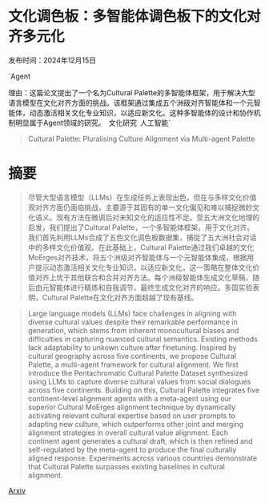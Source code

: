 # 文化调色板：多智能体调色板下的文化对齐多元化

发布时间：2024年12月15日

`Agent

理由：这篇论文提出了一个名为Cultural Palette的多智能体框架，用于解决大型语言模型在文化对齐方面的挑战。该框架通过集成五个洲级对齐智能体和一个元智能体，动态激活相关文化专业知识，以适应新文化。这种多智能体的设计和协作机制明显属于Agent领域的研究。` `文化研究` `人工智能`

> Cultural Palette: Pluralising Culture Alignment via Multi-agent Palette

# 摘要

> 尽管大型语言模型（LLMs）在生成任务上表现出色，但在与多样文化价值观对齐方面仍面临挑战，主要源于其固有的单一文化偏见和难以捕捉微妙文化语义。现有方法在微调后对未知文化的适应性不足。受五大洲文化地理的启发，我们提出了Cultural Palette，一个多智能体框架，用于文化对齐。我们首先利用LLMs合成了五色文化调色板数据集，捕捉了五大洲社会对话中的多样文化价值观。在此基础上，Cultural Palette通过我们卓越的文化MoErges对齐技术，将五个洲级对齐智能体与一个元智能体集成，根据用户提示动态激活相关文化专业知识，以适应新文化，这一策略在整体文化价值对齐上优于其他联合和合并对齐方法。每个洲级智能体生成文化草稿，随后由元智能体进行精炼和自我调节，最终生成文化对齐的响应。多国实验表明，Cultural Palette在文化对齐方面超越了现有基线。

> Large language models (LLMs) face challenges in aligning with diverse cultural values despite their remarkable performance in generation, which stems from inherent monocultural biases and difficulties in capturing nuanced cultural semantics. Existing methods lack adaptability to unkown culture after finetuning. Inspired by cultural geography across five continents, we propose Cultural Palette, a multi-agent framework for cultural alignment. We first introduce the Pentachromatic Cultural Palette Dataset synthesized using LLMs to capture diverse cultural values from social dialogues across five continents. Building on this, Cultural Palette integrates five continent-level alignment agents with a meta-agent using our superior Cultural MoErges alignment technique by dynamically activating relevant cultural expertise based on user prompts to adapting new culture, which outperforms other joint and merging alignment strategies in overall cultural value alignment. Each continent agent generates a cultural draft, which is then refined and self-regulated by the meta-agent to produce the final culturally aligned response. Experiments across various countries demonstrate that Cultural Palette surpasses existing baselines in cultural alignment.

[Arxiv](https://arxiv.org/abs/2412.11167)